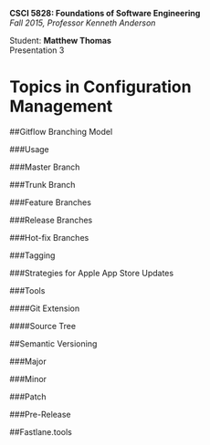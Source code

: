 **CSCI 5828: Foundations of Software Engineering**  
*Fall 2015, Professor Kenneth Anderson*

Student: **Matthew Thomas**  
Presentation 3  

# Topics in Configuration Management  

##Gitflow Branching Model  

###Usage  

###Master Branch  

###Trunk Branch  

###Feature Branches  

###Release Branches  

###Hot-fix Branches  

###Tagging  

###Strategies for Apple App Store Updates  

###Tools  

####Git Extension  

####Source Tree  

##Semantic Versioning  

###Major  

###Minor  

###Patch  

###Pre-Release  

##Fastlane.tools  

